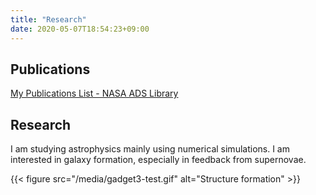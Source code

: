 ```yaml
---
title: "Research"
date: 2020-05-07T18:54:23+09:00
---
```


## Publications

[My Publications List - NASA ADS Library](https://ui.adsabs.harvard.edu/public-libraries/nh_1-GaxRliz19Uv7IJ2XA)

## Research

I am studying astrophysics mainly using numerical simulations. I am interested in galaxy formation, especially in feedback from supernovae.

{{< figure src="/media/gadget3-test.gif" alt="Structure formation" >}}
